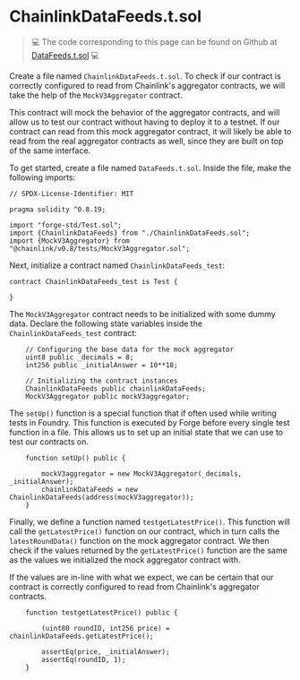 # ChainlinkDataFeeds.t.sol

> 💻 The code corresponding to this page can be found on Github at [DataFeeds.t.sol](https://github.com/Genesis3800/Solidity-in-Foundry-Repo/blob/main/src/Applications/Chainlink/ChainlinkDataFeeds/ChainlinkDataFeeds.t.sol) 💻

Create a file named `ChainlinkDataFeeds.t.sol`. To check if our contract is correctly configured to read from Chainlink's aggregator contracts, we will take the help of the `MockV3Aggregator` contract.

This contract will mock the behavior of the aggregator contracts, and will allow us to test our contract without having to deploy it to a testnet.
If our contract can read from this mock aggregator contract, it will likely be able to read from the real aggregator contracts as well, since they are built on top of the same interface.

To get started, create a file named `DataFeeds.t.sol`. Inside the file, make the following imports:

```solidity
// SPDX-License-Identifier: MIT

pragma solidity ^0.8.19;

import "forge-std/Test.sol";
import {ChainlinkDataFeeds} from "./ChainlinkDataFeeds.sol";
import {MockV3Aggregator} from "@chainlink/v0.8/tests/MockV3Aggregator.sol";
```

Next, initialize a contract named `ChainlinkDataFeeds_test`:

```solidity
contract ChainlinkDataFeeds_test is Test {

}
```

The `MockV3Aggregator` contract needs to be initialized with some dummy data. Declare the following state variables inside the `ChainlinkDataFeeds_test` contract:

```solidity
    // Configuring the base data for the mock aggregator
    uint8 public _decimals = 8;
    int256 public _initialAnswer = 10**18;

    // Initializing the contract instances
    ChainlinkDataFeeds public chainlinkDataFeeds;
    MockV3Aggregator public mockV3aggregator;
```

The `setUp()` function is a special function that if often used while writing tests in Foundry.
This function is executed by Forge before every single test function in a file.
This allows us to set up an initial state that we can use to test our contracts on.

```solidity
    function setUp() public {

        mockV3aggregator = new MockV3Aggregator(_decimals, _initialAnswer);
        chainlinkDataFeeds = new ChainlinkDataFeeds(address(mockV3aggregator));
    }
```

Finally, we define a function named `testgetLatestPrice()`.
This function will call the `getLatestPrice()` function on our contract, which in turn calls the `latestRoundData()` function on the mock aggregator contract.
We then check if the values returned by the `getLatestPrice()` function are the same as the values we initialized the mock aggregator contract with.

If the values are in-line with what we expect, we can be certain that our contract is correctly configured to read from Chainlink's aggregator contracts.

```solidity
    function testgetLatestPrice() public {

        (uint80 roundID, int256 price) = chainlinkDataFeeds.getLatestPrice();
        
        assertEq(price, _initialAnswer);
        assertEq(roundID, 1);
    }
```
